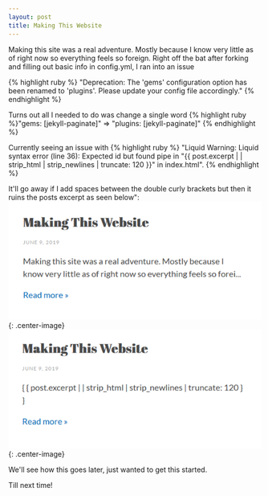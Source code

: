 ```yaml
---
layout: post
title: Making This Website
---
```

Making this site was a real adventure. Mostly because I know very little as of right now so everything feels so foreign.
Right off the bat after forking and filling out basic info in config.yml, I ran into an issue

{% highlight ruby %}
"Deprecation: The 'gems' configuration option has been renamed to 'plugins'. Please update your config file accordingly."
{% endhighlight %}

Turns out all I needed to do was change a single word
{% highlight ruby %}"gems: [jekyll-paginate]" => "plugins: [jekyll-paginate]"
{% endhighlight %}

Currently seeing an issue with
{% highlight ruby %}
"Liquid Warning: Liquid syntax error (line 36): Expected id but found pipe in "{{ post.excerpt | | strip_html | strip_newlines | truncate: 120 }}" in index.html".
{% endhighlight %}

It'll go away if I add spaces between the double curly brackets but then it ruins the posts excerpt as seen below":
![Before](/img/making-site-before.png){: .center-image}
![After](/img/making-site-after.png){: .center-image}

We'll see how this goes later, just wanted to get this started.

Till next time!
